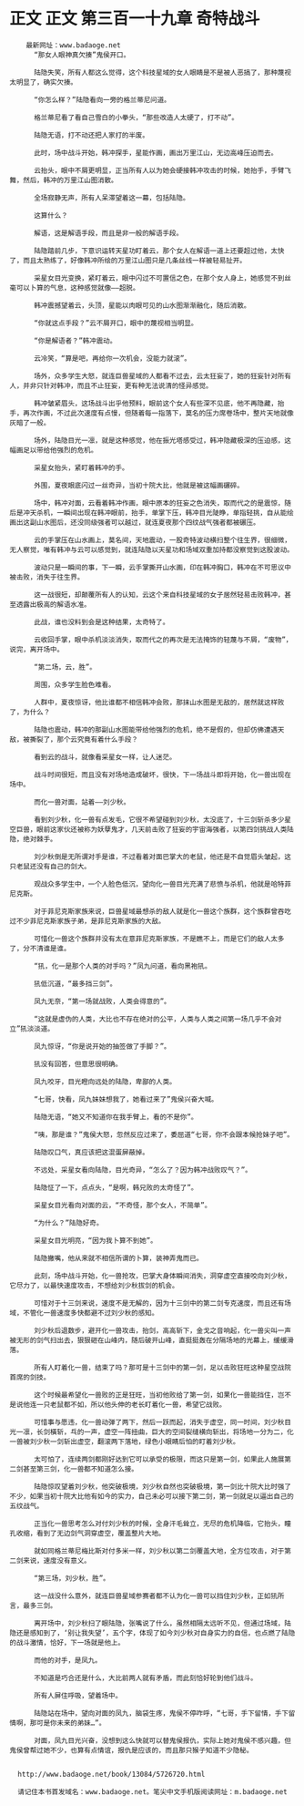 # 正文 正文 第三百一十九章 奇特战斗
        最新网址：www.badaoge.net
          “那女人眼神真欠揍”鬼侯开口。
      
          陆隐失笑，所有人都这么觉得，这个科技星域的女人眼睛是不是被人恶搞了，那种蔑视太明显了，确实欠揍。
      
          “你怎么样？”陆隐看向一旁的格兰蒂尼问道。
      
          格兰蒂尼看了看自己雪白的小拳头，“那些改造人太硬了，打不动”。
      
          陆隐无语，打不动还把人家打的半废。
      
          此时，场中战斗开始，韩冲探手，星能作画，画出万里江山，无边高峰压迫而去。
      
          云抬头，眼中不屑更明显，正当所有人以为她会硬接韩冲攻击的时候，她抬手，手臂飞舞，然后，韩冲的万里江山图消散。
      
          全场寂静无声，所有人呆滞望着这一幕，包括陆隐。
      
          这算什么？
      
          解语，这是解语手段，而且是非一般的解语手段。
      
          陆隐踏前几步，下意识运转天星功盯着云，那个女人在解语一道上还要超过他，太快了，而且太熟练了，好像韩冲所绘的万里江山图只是几条丝线一样被轻易扯开。
      
          采星女目光变换，紧盯着云，眼中闪过不可置信之色，在那个女人身上，她感觉不到丝毫可以卜算的气息，这种感觉就像——超脱。
      
          韩冲震撼望着云，头顶，星能以肉眼可见的山水图渐渐融化，随后消散。
      
          “你就这点手段？”云不屑开口，眼中的蔑视相当明显。
      
          “你是解语者？”韩冲震动。
      
          云冷笑，“算是吧，再给你一次机会，没能力就滚”。
      
          场外，众多学生大怒，就连巨兽星域的人都看不过去，云太狂妄了，她的狂妄针对所有人，并非只针对韩冲，而且不止狂妄，更有种无法说清的怪异感觉。
      
          韩冲皱紧眉头，这场战斗出乎他预料，眼前这个女人有些深不见底，他不再隐藏，抬手，再次作画，不过此次速度有点慢，但随着每一指落下，莫名的压力席卷场中，整片天地就像灰暗了一般。
      
          场外，陆隐目光一凛，就是这种感觉，他在振光塔感受过，韩冲隐藏极深的压迫感，这幅画足以带给他强烈的危机。
      
          采星女抬头，紧盯着韩冲的手。
      
          外围，夏夜眼底闪过一丝奇异，当初十院大比，他就是被这幅画碾碎。
      
          场中，韩冲对面，云看着韩冲作画，眼中原本的狂妄之色消失，取而代之的是震惊，随后是冲天杀机，一瞬间出现在韩冲眼前，抬手，单掌下压，韩冲目光陡睁，单指轻挑，自从能绘画出这副山水图后，还没同级强者可以越过，就连夏夜那个四纹战气强者都被碾压。
      
          云的手掌压在山水画上，莫名间，天地震动，一股奇特波动横扫整个往生界，很细微，无人察觉，唯有韩冲与云可以感觉到，就连陆隐以天星功和场域双重加持都没察觉到这股波动。
      
          波动只是一瞬间的事，下一瞬，云手掌撕开山水画，印在韩冲胸口，韩冲在不可思议中被击败，消失于往生界。
      
          这一战很短，却颠覆所有人的认知，云这个来自科技星域的女子居然轻易击败韩冲，甚至透露出极高的解语水准。
      
          此战，谁也没料到会是这种结果，太奇特了。
      
          云收回手掌，眼中杀机淡淡消失，取而代之的再次是无法掩饰的轻蔑与不屑，“废物”，说完，离开场中。
      
          “第二场，云，胜”。
      
          周围，众多学生脸色难看。
      
          人群中，夏夜惊讶，他比谁都不相信韩冲会败，那抹山水图是无敌的，居然就这样败了，为什么？
      
          陆隐也震动，韩冲的那副山水图能带给他强烈的危机，绝不是假的，但却仿佛遭遇天敌，被撕裂了，那个云究竟有着什么手段？
      
          看到云的战斗，就像看采星女一样，让人迷茫。
      
          战斗时间很短，而且没有对场地造成破坏，很快，下一场战斗即将开始，化一兽出现在场中。
      
          而化一兽对面，站着——刘少秋。
      
          看到刘少秋，化一兽有点发毛，它很不希望碰到刘少秋，太没底了，十三剑斩杀多少星空巨兽，眼前这家伙还被称为妖孽鬼才，几天前击败了狂妄的宇宙海强者，以第四剑挑战人类陆隐，绝对棘手。
      
          刘少秋倒是无所谓对手是谁，不过看着对面巴掌大的老鼠，他还是不自觉眉头皱起，这只老鼠还没有自己的剑大。
      
          观战众多学生中，一个人脸色低沉，望向化一兽目光充满了悲愤与杀机，他就是哈特菲尼克斯。
      
          对于菲尼克斯家族来说，巨兽星域最想杀的敌人就是化一兽这个族群，这个族群曾吞吃过不少菲尼克斯家族子弟，是菲尼克斯家族的大敌。
      
          可惜化一兽这个族群并没有太在意菲尼克斯家族，不是瞧不上，而是它们的敌人太多了，分不清谁是谁。
      
          “犼，化一是那个人类的对手吗？”凤九问道，看向黑袍犼。
      
          犼低沉道，“最多挡三剑”。
      
          凤九无奈，“第一场就战败，人类会得意的”。
      
          “这就是虚伪的人类，大比也不存在绝对的公平，人类与人类之间第一场几乎不会对立”犼淡淡道。
      
          凤九惊讶，“你是说开始的抽签做了手脚？”。
      
          犼没有回答，但意思很明确。
      
          凤九咬牙，目光瞪向远处的陆隐，卑鄙的人类。
      
          “七哥，快看，凤九妹妹想我了，她看过来了”鬼侯兴奋大喊。
      
          陆隐无语，“她又不知道你在我手臂上，看的不是你”。
      
          “咦，那是谁？”鬼侯大怒，忽然反应过来了，委屈道“七哥，你不会跟本候抢妹子吧”。
      
          陆隐叹口气，真应该把这混蛋屏蔽掉。
      
          不远处，采星女看向陆隐，目光奇异，“怎么了？因为韩冲战败叹气？”。
      
          陆隐怔了一下，点点头，“是啊，韩兄败的太奇怪了”。
      
          采星女目光看向对面的云，“不奇怪，那个女人，不简单”。
      
          “为什么？”陆隐好奇。
      
          采星女目光明亮，“因为我卜算不到她”。
      
          陆隐撇嘴，他从来就不相信所谓的卜算，装神弄鬼而已。
      
          此刻，场中战斗开始，化一兽抢攻，巴掌大身体瞬间消失，洞穿虚空直接咬向刘少秋，它尽力了，以最快速度攻击，不想给刘少秋拔剑的机会。
      
          可惜对于十三剑来说，速度不是无解的，因为十三剑中的第二剑专克速度，而且还有场域，不管化一兽速度多快都避不过刘少秋的感知。
      
          刘少秋后退数步，避开化一兽攻击，抬剑，高高斩下，金戈之音响起，化一兽尖叫一声被无形的剑气扫出去，狠狠砸在山峰内，随后破开山峰，直挺挺轰在分隔场地的光幕上，缓缓滑落。
      
          所有人盯着化一兽，结束了吗？那可是十三剑中的第一剑，足以击败狂旺这种星空战院首席的剑技。
      
          这个时候最希望化一兽败的正是狂旺，当初他败给了第一剑，如果化一兽能挡住，岂不是说他连一只老鼠都不如，所以他头伸的老长盯着化一兽，希望它战败。
      
          可惜事与愿违，化一兽动弹了两下，然后一跃而起，消失于虚空，同一时间，刘少秋目光一凛，长剑橫斩，乓的一声，虚空一阵扭曲，巨大的空间裂缝横向斩出，将场地一分为二，化一兽被刘少秋一剑斩出虚空，翻滚两下落地，绿色小眼睛后怕的盯着刘少秋。
      
          太可怕了，连续两剑都刚好达到它可以承受的极限，而这只是第一剑，如果此人施展第二剑甚至第三剑，化一兽都不知道怎么接。
      
          陆隐惊叹望着刘少秋，他突破极境，刘少秋自然也突破极境，第一剑比十院大比时强了不少，如果当初十院大比他有如今的实力，自己未必可以接下第二剑，第一剑就足以逼出自己的五纹战气。
      
          正当化一兽思考怎么对付刘少秋的时候，全身汗毛耸立，无尽的危机降临，它抬头，瞳孔收缩，看到了无边剑气洞穿虚空，覆盖整片大地。
      
          就如同格兰蒂尼梅比斯对付多米一样，刘少秋以第二剑覆盖大地，全方位攻击，对于第二剑来说，速度没有意义。
      
          “第三场，刘少秋，胜”。
      
          这一战没什么意外，就连巨兽星域参赛者都不认为化一兽可以挡住刘少秋，正如犼所言，最多三剑。
      
          离开场中，刘少秋扫了眼陆隐，张嘴说了什么，虽然相隔太远听不见，但通过场域，陆隐还是感知到了，‘别让我失望’，五个字，体现了如今刘少秋对自身实力的自信，也点燃了陆隐的战斗激情，恰好，下一场就是他上。
      
          而他的对手，是凤九。
      
          不知道是巧合还是什么，大比前两人就有矛盾，而此刻恰好轮到他们战斗。
      
          所有人屏住呼吸，望着场中。
      
          陆隐站在场中，望向对面的凤九，脑袋生疼，鬼侯不停咋呼，“七哥，手下留情，手下留情啊，那可是你未来的弟妹…”。
      
          对面，凤九目光兴奋，没想到这么快就可以替鬼侯报仇，实际上她对鬼侯不感兴趣，但鬼侯曾帮过她不少，也算有点情谊，报仇是应该的，而且那只猴子知道不少隐秘。
      
      
      http://www.badaoge.net/book/13084/5726720.html
      
      请记住本书首发域名：www.badaoge.net。笔尖中文手机版阅读网址：m.badaoge.net